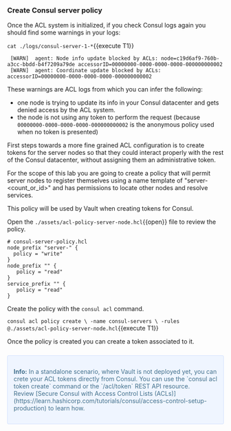
### Create Consul server policy

Once the ACL system is initialized, if you check Consul logs again you should 
find some warnings in your logs:

`cat ./logs/consul-server-1-*`{{execute T1}}

```
 [WARN]  agent: Node info update blocked by ACLs: node=c19d6af9-760b-a3cc-bbdd-b4f7209a79de accessorID=00000000-0000-0000-0000-000000000002
 [WARN]  agent: Coordinate update blocked by ACLs: accessorID=00000000-0000-0000-0000-000000000002
```

These warnings are ACL logs from which you can infer the following: 
- one node is trying to update its info in your Consul datacenter and gets denied access by the ACL system.
- the node is not using any token to perform the request (because `00000000-0000-0000-0000-000000000002` is the anonymous policy used when no token is presented)

First steps towards a more fine grained ACL configuration is to create tokens for the server nodes so that they could interact properly with the rest of the Consul datacenter, without assigning them an administrative token.

For the scope of this lab you are going to create a policy that will permit 
server nodes to register themselves using a name template of "server-<count_or_id>" 
and has permissions to locate other nodes and resolve services.

This policy will be used by Vault when creating tokens for Consul.

Open the `./assets/acl-policy-server-node.hcl`{{open}} file to review the policy.

```hcl
# consul-server-policy.hcl
node_prefix "server-" {
  policy = "write"
}
node_prefix "" {
   policy = "read"
}
service_prefix "" {
   policy = "read"
}
```

Create the policy with the `consul acl` command.

`consul acl policy create \
  -name consul-servers \
  -rules @./assets/acl-policy-server-node.hcl`{{execute T1}}

Once the policy is created you can create a token associated to it.

<div style="background-color:#eff5ff; color:#416f8c; border:1px solid #d0e0ff; padding:1em; border-radius:3px; margin:24px 0;">
<p><strong>Info:</strong> In a standalone scenario, where Vault is not deployed yet, you can crete your ACL tokens directly from Consul. You can use the `consul acl token create` command or the `/acl/token` REST API resource.
<br/>
Review [Secure Consul with Access Control Lists (ACLs)](https://learn.hashicorp.com/tutorials/consul/access-control-setup-production) to learn how.

</p></div>


